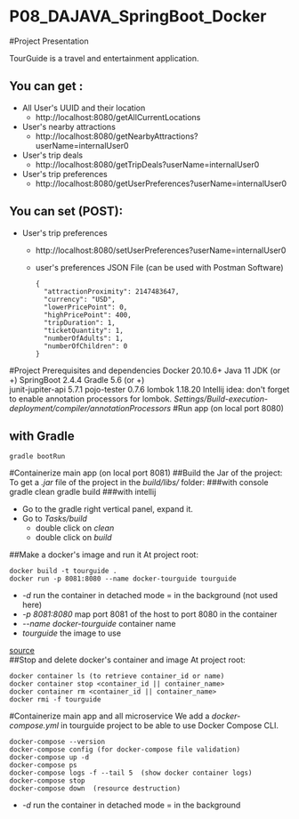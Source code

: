 # P08_DAJAVA_SpringBoot_Docker

#Project Presentation

TourGuide is a travel and entertainment application.

## You can get :
* All User's UUID and their location
  * http://localhost:8080/getAllCurrentLocations
* User's nearby attractions
  * http://localhost:8080/getNearbyAttractions?userName=internalUser0 
* User's trip deals
  * http://localhost:8080/getTripDeals?userName=internalUser0
* User's trip preferences
  * http://localhost:8080/getUserPreferences?userName=internalUser0
## You can set (POST):
* User's trip preferences
  * http://localhost:8080/setUserPreferences?userName=internalUser0
  * user's preferences JSON File (can be used with Postman Software)
   
        {
          "attractionProximity": 2147483647,
          "currency": "USD",
          "lowerPricePoint": 0,
          "highPricePoint": 400,
          "tripDuration": 1,
          "ticketQuantity": 1,
          "numberOfAdults": 1,
          "numberOfChildren": 0
        }  
 
#Project Prerequisites and dependencies 
    Docker 20.10.6+
    Java 11 JDK (or +)
    SpringBoot 2.4.4 
    Gradle 5.6 (or +)    
    junit-jupiter-api 5.7.1
    pojo-tester 0.7.6
    lombok 1.18.20
Intellij idea: don't forget to enable annotation processors for lombok. 
_Settings/Build-execution-deployment/compiler/annotationProcessors_ 
#Run app (on local port 8080)
## with Gradle
    gradle bootRun    

#Containerize main app (on local port 8081)
##Build the Jar of the project:
To get a _.jar_ file of the project in the _build/libs/_ folder:
###with console
    gradle clean
    gradle build
###with intellij
* Go to the gradle right vertical panel, expand it.
* Go to _Tasks/build_ 
     * double click on _clean_
     * double click on _build_

##Make a docker's image and run it
At project root:

    docker build -t tourguide .
    docker run -p 8081:8080 --name docker-tourguide tourguide
* _-d_ run the container in detached mode = in the background (not used here)
* _-p 8081:8080_ map port 8081 of the host to port 8080 in the container
* _--name docker-tourguide_ container name
* _tourguide_ the image to use

[source](https://docs.docker.com/get-started/)    
##Stop and delete docker's container and image
At project root:

    docker container ls (to retrieve container_id or name)
    docker container stop <container_id || container_name>
    docker container rm <container_id || container_name>
    docker rmi -f tourguide

#Containerize main app and all microservice 
We add a _docker-compose.yml_ in tourguide project to be able to use Docker Compose CLI. 

    docker-compose --version
    docker-compose config (for docker-compose file validation)
    docker-compose up -d
    docker-compose ps
    docker-compose logs -f --tail 5  (show docker container logs)
    docker-compose stop
    docker-compose down  (resource destruction)
* _-d_ run the container in detached mode = in the background

